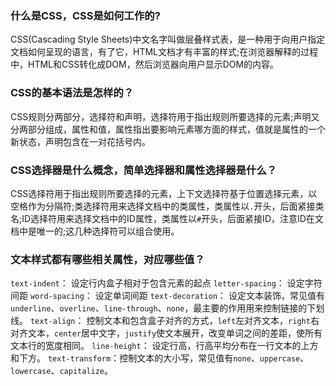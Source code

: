 
### 什么是CSS，CSS是如何工作的?
CSS(Cascading Style Sheets)中文名字叫做层叠样式表，是一种用于向用户指定文档如何呈现的语言，有了它，HTML文档才有丰富的样式;在浏览器解释的过程中，HTML和CSS转化成DOM，然后浏览器向用户显示DOM的内容。

### CSS的基本语法是怎样的？
CSS规则分两部分，选择符和声明，选择符用于指出规则所要选择的元素;声明又分两部分组成，属性和值，属性指出要影响元素哪方面的样式，值就是属性的一个新状态，声明包含在一对花括号内。

### CSS选择器是什么概念，简单选择器和属性选择器是什么？
CSS选择符用于指出规则所要选择的元素，上下文选择符基于位置选择元素，以空格作为分隔符;类选择符用来选择文档中的类属性，类属性以`.`开头，后面紧接类名;ID选择符用来选择文档中的ID属性，类属性以`#`开头，后面紧接ID，注意ID在文档中是唯一的;这几种选择符可以组合使用。

### 文本样式都有哪些相关属性，对应哪些值？
`text-indent`： 设定行内盒子相对于包含元素的起点
`letter-spacing`： 设定字符间距
`word-spacing`： 设定单词间距
`text-decoration`： 设定文本装饰，常见值有`underline`、`overline`、`line-through`、`none`，最主要的作用用来控制链接的下划线。
`text-align`： 控制文本和包含盒子对齐的方式，`left`左对齐文本，`right`右对齐文本，`center`居中文字，`justify`使文本展开，改变单词之间的差距，使所有文本行的宽度相同。
`line-height`： 设定行高，行高平均分布在一行文本的上方和下方。
`text-transform`：控制文本的大小写，常见值有`none`、`uppercase`、`lowercase`、`capitalize`。
